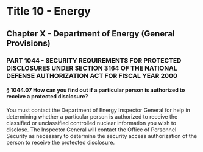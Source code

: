 
# Title 10 - Energy
## Chapter X - Department of Energy (General Provisions)
### PART 1044 - SECURITY REQUIREMENTS FOR PROTECTED DISCLOSURES UNDER SECTION 3164 OF THE NATIONAL DEFENSE AUTHORIZATION ACT FOR FISCAL YEAR 2000
#### § 1044.07 How can you find out if a particular person is authorized to receive a protected disclosure?

You must contact the Department of Energy Inspector General for help in determining whether a particular person is authorized to receive the classified or unclassified controlled nuclear information you wish to disclose. The Inspector General will contact the Office of Personnel Security as necessary to determine the security access authorization of the person to receive the protected disclosure.
